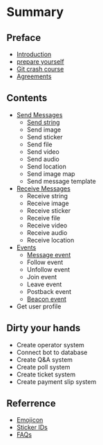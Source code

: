 # Summary

## Preface

* [Introduction](README.md)
* [prepare yourself](prepare-yourself.md)
* [Git crash course](git-crash-course.md)
* [Agreements](system-requirement.md)

## Contents

* [Send Messages ](messages/messages.md)
  * [Send string](messages/messages/send-string.md)
  * Send image
  * Send sticker
  * Send file
  * Send video
  * Send audio
  * Send location
  * Send image map
  * Send message template
* [Receive Messages ](messages/send-string.md)
  * Receive string
  * Receive image
  * Receive sticker
  * Receive file
  * Receive video
  * Receive audio
  * Receive location
* [Events](messages/send-image.md)
  * [Message event](messages/send-image/message.md)
  * Follow event
  * Unfollow event
  * Join event
  * Leave event
  * Postback event
  * [Beacon event](messages/send-image/beacon-event.md)
* Get user profile

## Dirty your hands

* Create operator system
* Connect bot to database
* Create Q&A system
* Create poll system
* Create ticket system
* Create payment slip system

## Referrence

* [Emojicon](ref/emojicon.md)
* [Sticker IDs](ref/sticker-ids.md)
* [FAQs](ref/faqs.md)

